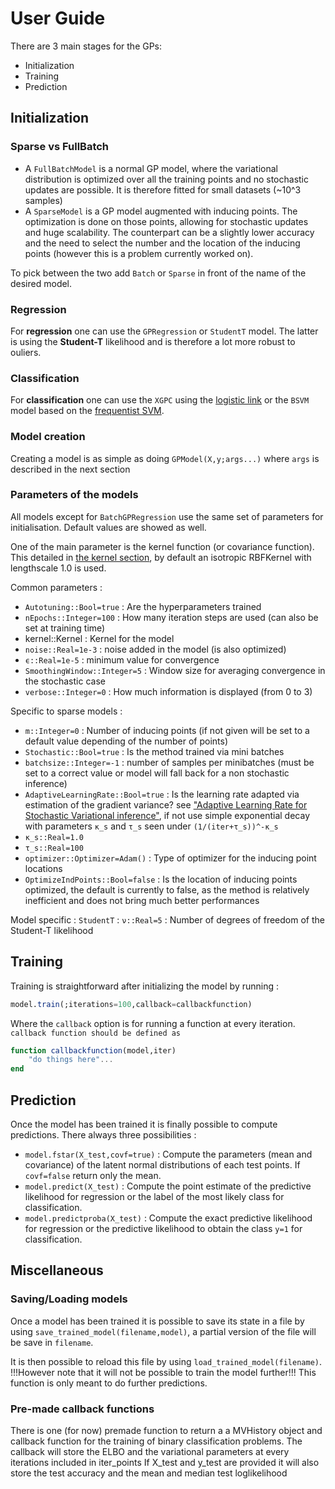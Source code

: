 # User Guide

There are 3 main stages for the GPs:

- Initialization
- Training
- Prediction

## Initialization

### Sparse vs FullBatch

- A `FullBatchModel` is a normal GP model, where the variational distribution is optimized over all the training points and no stochastic updates are possible. It is therefore fitted for small datasets (~10^3 samples)
- A `SparseModel` is a GP model augmented with inducing points. The optimization is done on those points, allowing for stochastic updates and huge scalability. The counterpart can be a slightly lower accuracy and the need to select the number and the location of the inducing points (however this is a problem currently worked on).

To pick between the two add `Batch` or `Sparse` in front of the name of the desired model.

### Regression

For **regression** one can use the `GPRegression` or `StudentT` model. The latter is using the __Student-T__ likelihood and is therefore a lot more robust to ouliers.

### Classification

For **classification** one can use the `XGPC` using the [logistic link](https://en.wikipedia.org/wiki/Logistic_function) or the `BSVM` model based on the [frequentist SVM](https://en.wikipedia.org/wiki/Support_vector_machine#Bayesian_SVM).


### Model creation

Creating a model is as simple as doing `GPModel(X,y;args...)` where `args` is described in the next section

### Parameters of the models

All models except for `BatchGPRegression` use the same set of parameters for initialisation. Default values are showed as well.

One of the main parameter is the kernel function (or covariance function). This detailed in [the kernel section](https://theogf.github.io/AugmentedGaussianProcesses.jl/latest/Kernels), by default an isotropic RBFKernel with lengthscale 1.0 is used.

Common parameters :

- `Autotuning::Bool=true` : Are the hyperparameters trained
- `nEpochs::Integer=100` : How many iteration steps are used (can also be set at training time)
- kernel::Kernel : Kernel for the model
- `noise::Real=1e-3` : noise added in the model (is also optimized)
- `ϵ::Real=1e-5` : minimum value for convergence
- `SmoothingWindow::Integer=5` : Window size for averaging convergence in the stochastic case
- `verbose::Integer=0` : How much information is displayed (from 0 to 3)

Specific to sparse models :


- `m::Integer=0` : Number of inducing points (if not given will be set to a default value depending of the number of points)
- `Stochastic::Bool=true` : Is the method trained via mini batches
- `batchsize::Integer=-1` : number of samples per minibatches (must be set to a correct value or model will fall back for a non stochastic inference)
- `AdaptiveLearningRate::Bool=true` : Is the learning rate adapted via estimation of the gradient variance? see ["Adaptive Learning Rate for Stochastic Variational inference"](https://pdfs.semanticscholar.org/9903/e08557f328d58e4ba7fce68faee380d30b12.pdf), if not use simple exponential decay with parameters `κ_s` and `τ_s` seen under `(1/(iter+τ_s))^-κ_s`
- `κ_s::Real=1.0`
- `τ_s::Real=100`
- `optimizer::Optimizer=Adam()` : Type of optimizer for the inducing point locations
- `OptimizeIndPoints::Bool=false` : Is the location of inducing points optimized, the default is currently to false, as the method is relatively inefficient and does not bring much better performances

Model specific :
`StudentT` : `ν::Real=5` : Number of degrees of freedom of the Student-T likelihood

## Training

Training is straightforward after initializing the model by running :
```julia
model.train(;iterations=100,callback=callbackfunction)
```
Where the `callback` option is for running a function at every iteration. `callback function should be defined as`
```julia
function callbackfunction(model,iter)
    "do things here"...
end
```

## Prediction

Once the model has been trained it is finally possible to compute predictions. There always three possibilities :

- `model.fstar(X_test,covf=true)` : Compute the parameters (mean and covariance) of the latent normal distributions of each test points. If `covf=false` return only the mean.
- `model.predict(X_test)` : Compute the point estimate of the predictive likelihood for regression or the label of the most likely class for classification.
- `model.predictproba(X_test)` : Compute the exact predictive likelihood for regression or the predictive likelihood to obtain the class `y=1` for classification.

## Miscellaneous

### Saving/Loading models

Once a model has been trained it is possible to save its state in a file by using  `save_trained_model(filename,model)`, a partial version of the file will be save in `filename`.

It is then possible to reload this file by using `load_trained_model(filename)`. !!!However note that it will not be possible to train the model further!!! This function is only meant to do further predictions.

### Pre-made callback functions

There is one (for now) premade function to return a a MVHistory object and callback function for the training of binary classification problems.
The callback will store the ELBO and the variational parameters at every iterations included in iter_points
If X_test and y_test are provided it will also store the test accuracy and the mean and median test loglikelihood

